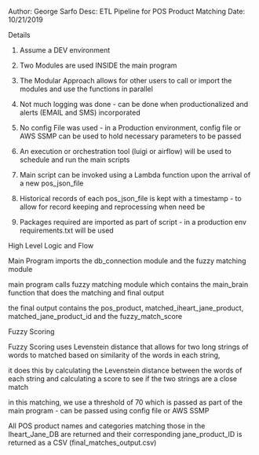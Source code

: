 Author: George Sarfo
Desc: ETL Pipeline for POS Product Matching
Date: 10/21/2019

Details


1. Assume a DEV environment
2. Two Modules are used INSIDE the main program
3. The Modular Approach allows for other users to call or import the modules and use the functions in parallel

4. Not much logging was done - can be done when productionalized and alerts (EMAIL and SMS) incorporated
5. No config File was used - in a Production environment, config file or AWS SSMP can be used to hold necessary parameters to be passed
6. An execution or orchestration tool (luigi or airflow) will be used to schedule and run the main scripts
7. Main script can be invoked using a Lambda function upon the arrival of a new pos_json_file
8. Historical records of each pos_json_file is kept with a timestamp - to allow for record keeping and reprocessing when need be
9. Packages required are imported as part of script - in a production env requirements.txt will be used 

High Level Logic and Flow

Main Program imports the db_connection module and the fuzzy matching module

main program calls fuzzy matching module which contains the main_brain function that does the matching and final output

the final output contains the pos_product, matched_iheart_jane_product, matched_jane_product_id and the fuzzy_match_score

Fuzzy Scoring 

Fuzzy Scoring uses Levenstein distance that allows for two long strings of words to matched based on similarity of the words in each string,

it does this by calculating the Levenstein distance between the words of each string and calculating a score to see if the two strings are a 
close match

in this matching, we use a threshold of 70 which is passed as part of the main program - can be passed using config file or AWS SSMP

All POS product names and categories matching those in the Iheart_Jane_DB are returned and their corresponding jane_product_ID is returned
as a CSV (final_matches_output.csv)

